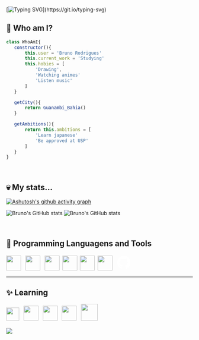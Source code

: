 <br>

[![Typing SVG](https://readme-typing-svg.herokuapp.com/?color=9BA4B5&size=35&center=true&vCenter=true&width=1000&lines=Hello,+World!)](https://git.io/typing-svg)

 ## 🤔 Who am I?

 ```javascript
class WhoAmI{
	constructor(){
		this.user = 'Bruno Rodrigues'
		this.current_work = 'Studying'
		this.hobies = [
			'Drawing',
			'Watching animes'
			'Listen music'
		]
	}

	getCity(){
		return Guanambi_Bahia()
	}

	getAmbitions(){
		return this.ambitions = [
			'Learn japanese'
			'Be approved at USP'
		]
	}
}

 ```
<br>

## 💀 My stats...

[![Ashutosh's github activity graph](https://github-readme-activity-graph.vercel.app/graph?username=bruno-rodrigues0&theme=react-dark&point=6394ff&hide_border=true&bg_color=0000)](https://github.com/ashutosh00710/github-readme-activity-graph)

<div display="inline-block">

![Bruno's GitHub stats](https://github-readme-stats.vercel.app/api?username=bruno-rodrigues0&show_icons=true&theme=radical&title_color=6394ff&hide_border=true&bg_color=0000&text_color=6394ff&card_width=400&ring_color=6394ff)
![Bruno's GitHub stats](https://github-readme-stats.vercel.app/api/top-langs/?username=bruno-rodrigues0&show_icons=true&theme=radical&title_color=6394ff&hide_border=true&bg_color=0000&text_color=6394ff&card_width=400&layout=compact)


</div>

<br>

 ## 🧠 Programming Languagens and Tools 

 <div display="inline-block">    
 <img src="https://cdn.jsdelivr.net/gh/devicons/devicon@latest/icons/c/c-plain.svg" width="40px""/> &nbsp;
 <img src="https://cdn.jsdelivr.net/gh/devicons/devicon@latest/icons/html5/html5-plain.svg" width="40px""/>  &nbsp;
 <img src="https://cdn.jsdelivr.net/gh/devicons/devicon@latest/icons/css3/css3-plain.svg" width="40px""/>&nbsp;
 <img src="https://cdn.jsdelivr.net/gh/devicons/devicon@latest/icons/vscode/vscode-original.svg" width="40px"/>&nbsp;
 <img src="https://cdn.jsdelivr.net/gh/devicons/devicon@latest/icons/figma/figma-original.svg" width= "40px"/>&nbsp;
 <img src="https://cdn.jsdelivr.net/gh/devicons/devicon@latest/icons/git/git-original.svg" width="40px"/>&nbsp;
<svg xmlns="http://www.w3.org/2000/svg" x="0px" y="0px" width="45px" height="43px" viewBox="0,0,256,256"
style="fill:#FFFFFF;">
<g fill="#ffffff" fill-rule="nonzero" stroke="none" stroke-width="1" stroke-linecap="butt" stroke-linejoin="miter" stroke-miterlimit="10" stroke-dasharray="" stroke-dashoffset="0" font-family="none" font-weight="none" font-size="none" text-anchor="none" style="mix-blend-mode: normal"><g transform="scale(10.66667,10.66667)"><path d="M10.9,2.1c-4.6,0.5 -8.3,4.2 -8.8,8.7c-0.6,5 2.5,9.3 6.9,10.7v-2.3c0,0 -0.4,0.1 -0.9,0.1c-1.4,0 -2,-1.2 -2.1,-1.9c-0.1,-0.4 -0.3,-0.7 -0.6,-1c-0.3,-0.1 -0.4,-0.1 -0.4,-0.2c0,-0.2 0.3,-0.2 0.4,-0.2c0.6,0 1.1,0.7 1.3,1c0.5,0.8 1.1,1 1.4,1c0.4,0 0.7,-0.1 0.9,-0.2c0.1,-0.7 0.4,-1.4 1,-1.8c-2.3,-0.5 -4,-1.8 -4,-4c0,-1.1 0.5,-2.2 1.2,-3c-0.1,-0.2 -0.2,-0.7 -0.2,-1.4c0,-0.4 0,-1 0.3,-1.6c0,0 1.4,0 2.8,1.3c0.5,-0.2 1.2,-0.3 1.9,-0.3c0.7,0 1.4,0.1 2,0.3c1.3,-1.3 2.8,-1.3 2.8,-1.3c0.2,0.6 0.2,1.2 0.2,1.6c0,0.8 -0.1,1.2 -0.2,1.4c0.7,0.8 1.2,1.8 1.2,3c0,2.2 -1.7,3.5 -4,4c0.6,0.5 1,1.4 1,2.3v3.3c4.1,-1.3 7,-5.1 7,-9.5c0,-6 -5.1,-10.7 -11.1,-10z"></path></g></g>
</svg>
          
          
          
 </div>  

 ---

## ✨ Learning

 <div display="inline-block">    
 <img src="https://cdn.jsdelivr.net/gh/devicons/devicon@latest/icons/javascript/javascript-plain.svg" width="35px""/> &nbsp;
 <img src="https://cdn.jsdelivr.net/gh/devicons/devicon@latest/icons/react/react-original.svg" width="40px"/> &nbsp;
 <img src="https://cdn.jsdelivr.net/gh/devicons/devicon@latest/icons/arduino/arduino-original.svg" width="40px"/> &nbsp;
 <img src="https://cdn.jsdelivr.net/gh/devicons/devicon@latest/icons/npm/npm-original-wordmark.svg" width="40px"/> &nbsp;
 <img src="https://cdn.jsdelivr.net/gh/devicons/devicon@latest/icons/nodejs/nodejs-plain-wordmark.svg" width="45px"/>
          
 </div>  

<br>
 <img src="https://capsule-render.vercel.app/api?type=waving&height=150&color=5ff&fontAlignY=73&reversal=true&section=footer" >
          

<!--
**bruno-rodrigues0/bruno-rodrigues0** is a ✨ _special_ ✨ repository because its `README.md` (this file) appears on your GitHub profile.

Here are some ideas to get you started:

- 🔭 I’m currently working on ...
- 🌱 I’m currently learning ...
- 👯 I’m looking to collaborate on ...
- 🤔 I’m looking for help with ...
- 💬 Ask me about ...
- 📫 How to reach me: ...
- 😄 Pronouns: ...
- ⚡ Fun fact: ...
-->
